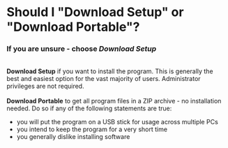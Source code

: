 # Should I "Download Setup" or "Download Portable"?
### If you are unsure - choose *Download Setup*
&NewLine;\
**Download Setup** if you want to install the program. This is generally the best and easiest option for the vast majority of users. Administrator privileges are not required.\
&NewLine;\
**Download Portable** to get all program files in a ZIP archive - no installation needed. Do so if any of the following statements are true:
- you will put the program on a USB stick for usage across multiple PCs
- you intend to keep the program for a very short time
- you generally dislike installing software
